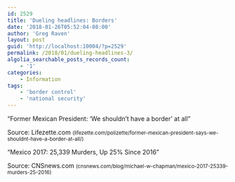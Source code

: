 ```yaml
---
id: 2529
title: 'Dueling headlines: Borders'
date: '2018-01-26T05:52:04-08:00'
author: 'Greg Raven'
layout: post
guid: 'http://localhost:10004/?p=2529'
permalink: /2018/01/dueling-headlines-3/
algolia_searchable_posts_records_count:
    - '1'
categories:
    - Information
tags:
    - 'border control'
    - 'national security'
---
```


“Former Mexican President: ‘We shouldn’t have a border’ at all”

Source: Lifezette.com <small>(lifezette.com/polizette/former-mexican-president-says-we-shouldnt-have-a-border-at-all/)</small>

“Mexico 2017: 25,339 Murders, Up 25% Since 2016”

Source: CNSnews.com <small>(cnsnews.com/blog/michael-w-chapman/mexico-2017-25339-murders-25-2016)</small>